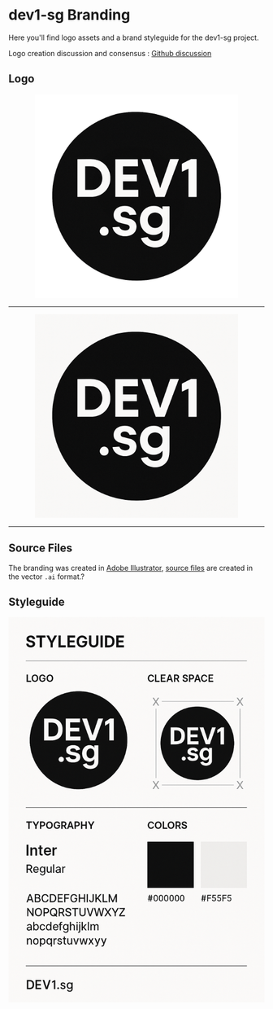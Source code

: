 # dev1-sg Branding

Here you'll find logo assets and a brand styleguide for the dev1-sg project.

Logo creation discussion and consensus : [Github discussion](https://github.com/orgs/dev1-sg/discussions/1)

## Logo

<div align="center">
<img src="https://github.com/dev1-sg/project/blob/main/artwork/dev1-sg-logo-transparent.png?raw=true" width=400px  /><hr/>
<img src="https://github.com/dev1-sg/project/blob/main/artwork/dev1-sg-logo.png?raw=true" width=400px  /><hr/>
</div>

## Source Files

The branding was created in [Adobe Illustrator](https://www.adobe.com/fr/products/illustrator.html), [source files](../src/) are created in the vector `.ai` format.?

## Styleguide

![opengitops-styleguide-typography](https://github.com/dev1-sg/project/blob/main/artwork/dev1-sg-styleguide.png?raw=true)

